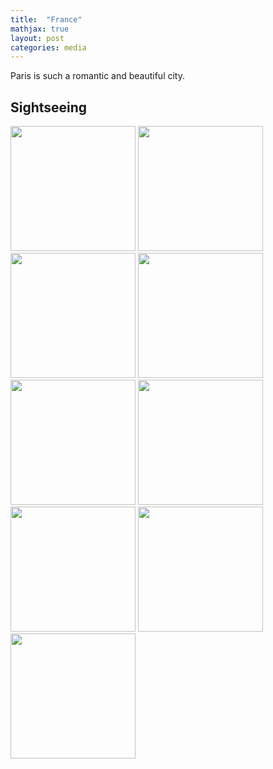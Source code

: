 ```yaml
---
title:  "France"
mathjax: true
layout: post
categories: media
---
```


Paris is such a romantic and beautiful city.

## Sightseeing
<img src="https://github.com/ZhichenOu/ZhichenOu.github.io/assets/140627294/44742a1e-0724-4fe8-8a3e-3bf0cad11621" width="200">
<img src="https://github.com/ZhichenOu/ZhichenOu.github.io/assets/140627294/3bf1233f-7807-420f-82fc-3a958bc87ac7" width="200">
<img src="https://github.com/ZhichenOu/ZhichenOu.github.io/assets/140627294/6c5efcfe-d17b-492a-acac-ae1f648d7160" width="200">
<img src="https://github.com/ZhichenOu/ZhichenOu.github.io/assets/140627294/cb832db2-f5ac-40df-928c-5cc7f9018979" width="200">
<img src="https://github.com/ZhichenOu/ZhichenOu.github.io/assets/140627294/ec8bfe91-2763-444e-a0cb-347fcf5f6708" width="200">
<img src="https://github.com/ZhichenOu/ZhichenOu.github.io/assets/140627294/f978d969-ac35-4141-b805-0447513afd98" width="200">
<img src="https://github.com/ZhichenOu/ZhichenOu.github.io/assets/140627294/6fb9d835-632c-4635-a6e1-653a25969df4" width="200">
<img src="https://github.com/ZhichenOu/ZhichenOu.github.io/assets/140627294/a6d28d91-e715-4d93-9b81-2e814f44c4f4" width="200">
<img src="https://github.com/ZhichenOu/ZhichenOu.github.io/assets/140627294/8aeb1b5a-077e-4fa0-a317-02a65ba6d1ad" width="200">
